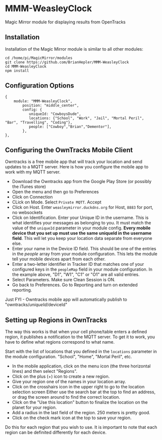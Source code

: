 # MMM-WeasleyClock
Magic Mirror module for displaying results from OpenTracks

## Installation 
Installation of the Magic Mirror module is similar to all other modules:
```
cd /home/pi/MagicMirror/modules
git clone https://github.com/BrianHepler/MMM-WeasleyClock
cd MMM-WeasleyClock
npm install
```


## Configuration Options 
```
{
    module: "MMM-WeasleyClock",
        position: "middle_center",
        config: {
           uniqueId: "CowboysDude",
           locations: {"School", "Work", "Jail", "Mortal Peril", "Bar", "Travelling", "Coding"},
           people: ["Cowboy","Brian","Dementor"],
        },
},
```

## Configuring the OwnTracks Mobile Client 
Owntracks is a free mobile app that will track your location and send updates to a MQTT server. Here is how you configure the mobile app to work with my MQTT server.

* Download the Owntracks app from the Google Play Store (or possibly the iTunes store)
* Open the menu and then go to Preferences
* Click on Connection
* CLick on Mode. Select `Private MQTT`. Accept
* Click on Host. Enter `weasleymirror.duckdns.org` for Host, `8883` for port, no websockets
* Click on Identification. Enter your Unique ID in the username. This is what identifies your messages as belonging to you. It must match the value of the `uniqueId` parameter in your module config. **Every mobile device that you set up must use the same uniqueId in the username field**. This will let you keep your location data separate from everyone else.
* Enter your name in the Device ID field. This should be one of the entries in the *people* array from your module configuration. This lets the module tell your mobile devices apart from each other.
* Enter a two-letter identifier in Tracker ID that matches one of your configured keys in the `peopleMap` field in your module configuration. In the example above, "D1", "W1", "C1" or "O1" are all valid entries.
* Select Parameters. Make sure Clean Session is ON.
* Go back to Preferences. Go to Reporting and turn on extended reporting.

Just FYI - Owntracks mobile app will automatically publish to "owntracks/*uniqueId*/deviceId"

## Setting up Regions in OwnTracks
The way this works is that when your cell phone/table enters a defined region, it publishes a notification to the MQTT server. To get it to work, you have to define what regions correspond to what name.

Start with the list of locations that you defined in the `locations` parameter in the module configuration. "School", "Home", "Mortal Peril", etc. 
* In the mobile application, click on the menu icon (the three horizontal lines) and then select "Regions". 
* Click on the plus (+) icon to create a new region. 
* Give your region one of the names in your location array. 
* Click on the crosshairs icon in the upper right to go to the location selection screen Either use the search bar at the top to find an address, or drag the screen around to find the correct location.
* Click on the "Use this location" button to finalize the location on the planet for your region.
* Add a radius in the last field of the region. 250 meters is pretty good.
* Click on the check mark icon at the top to save your region.

Do this for each region that you wish to use. It is important to note that each region can be definited differently for each device.


